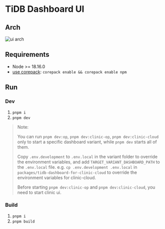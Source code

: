 # TiDB Dashboard UI

## Arch

![ui arch](./ui_arch.png)

## Requirements

- Node >= 18.16.0
- [use corepack](https://www.totaltypescript.com/how-to-use-corepack): `corepack enable && corepack enable npm`

## Run

### Dev

1. `pnpm i`
1. `pnpm dev`

> Note:
>
> You can run `pnpm dev:op`, `pnpm dev:clinic-op`, `pnpm dev:clinic-cloud` only to start a specific dashboard variant, while `pnpm dev` starts all of them.
>
> Copy `.env.development` to `.env.local` in the variant folder to override the environment variables, and add `TARGET_VARIANT_DASHBOARD_PATH` to the `.env.local` file. e.g. `cp .env.development .env.local` in `packages/tidb-dashboard-for-clinic-cloud` to override the environment variables for clinic-cloud.
>
> Before starting `pnpm dev:clinic-op` and `pnpm dev:clinic-cloud`, you need to start clinic ui.

### Build

1. `pnpm i`
1. `pnpm build`
